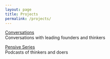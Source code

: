 ```yaml
---
layout: page
title: Projects
permalink: /projects/
---
```


[Conversations](/conversations)
<br>
Conversations with leading founders and thinkers

[Pensive Series](/pensive)
<br>
Podcasts of thinkers and doers



